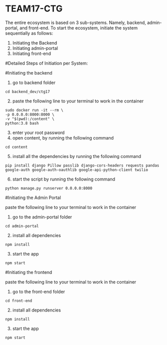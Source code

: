 # TEAM17-CTG


The entire ecosystem is based on 3 sub-systems. Namely, backend, admin-portal, and front-end. To start the ecosystem, initiate the system sequentially as follows:

1. Initiating the Backend
2. Initiating admin-portal
3. Initiating front-end


#Detailed Steps of Initiation per System:


#Initiating the backend
1. go to backend folder
```
cd backend_dev/ctg17
```
2. paste the following line to your terminal to work in the container
```
sudo docker run -it --rm \
-p 0.0.0.0:8000:8000 \
-v "$(pwd):/content" \
python:3.8 bash
```
3. enter your root password
4. open content, by running the following command
```
cd content
```
5. install all the dependencies by running the following command
```
pip install django Pillow passlib django-cors-headers requests pandas google-auth google-auth-oauthlib google-api-python-client twilio
```
6. start the script by running the following command
```
python manage.py runserver 0.0.0.0:8000
```

#Initiating the Admin Portal

paste the following line to your terminal to work in the container

1. go to the admin-portal folder
```
cd admin-portal
```
2. install all dependencies
```
npm install
```
3. start the app
```
npm start
```

#Initiating the frontend


paste the following line to your terminal to work in the container
1. go to the front-end folder
```
cd front-end
```
2. install all dependencies
```
npm install
```
3. start the app
```
npm start
```
